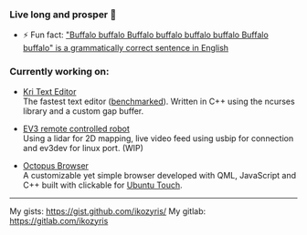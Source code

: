### Live long and prosper 🖖
- ⚡ Fun fact:  ["Buffalo buffalo Buffalo buffalo buffalo buffalo Buffalo buffalo" is a grammatically correct sentence in English](https://en.wikipedia.org/wiki/Buffalo_buffalo_Buffalo_buffalo_buffalo_buffalo_Buffalo_buffalo)

### Currently working on:
- [Kri Text Editor](https://github.com/ikozyris/yocto) <br>
  The fastest text editor ([benchmarked](https://github.com/ikozyris/kri/wiki/Performance-&-Benchmarks)). Written in C++ using the ncurses library and a custom gap buffer.

- [EV3 remote controlled robot](https://github.com/ikozyris/rplidar-ev3) <br>
  Using a lidar for 2D mapping, live video feed using usbip for connection and ev3dev for linux port. (WIP)

- [Octopus Browser](https://gitlab.com/ikozyris/octobrowser) <br>
  A customizable yet simple browser developed with QML, JavaScript and C++ built with clickable for [Ubuntu Touch](https://ubuntu-touch.io).

----
My gists: https://gist.github.com/ikozyris/
My gitlab: https://gitlab.com/ikozyris
